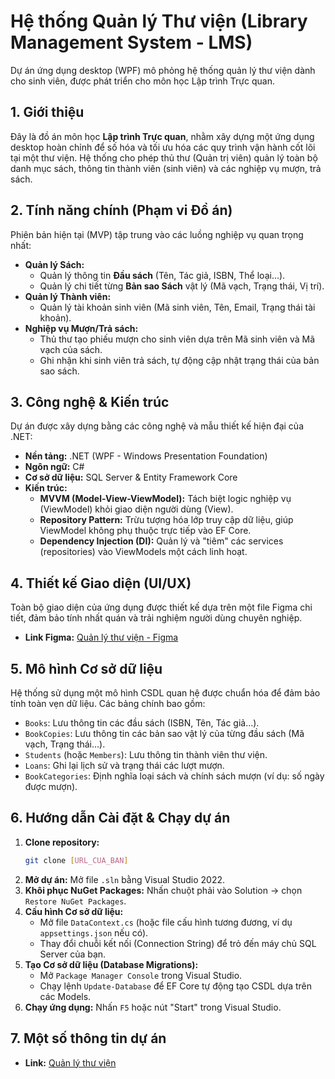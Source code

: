 # Hệ thống Quản lý Thư viện (Library Management System - LMS)

Dự án ứng dụng desktop (WPF) mô phỏng hệ thống quản lý thư viện dành cho sinh viên, được phát triển cho môn học Lập trình Trực quan.

## 1. Giới thiệu

Đây là đồ án môn học **Lập trình Trực quan**, nhằm xây dựng một ứng dụng desktop hoàn chỉnh để số hóa và tối ưu hóa các quy trình vận hành cốt lõi tại một thư viện. Hệ thống cho phép thủ thư (Quản trị viên) quản lý toàn bộ danh mục sách, thông tin thành viên (sinh viên) và các nghiệp vụ mượn, trả sách.

## 2. Tính năng chính (Phạm vi Đồ án)

Phiên bản hiện tại (MVP) tập trung vào các luồng nghiệp vụ quan trọng nhất:

* **Quản lý Sách:**
    * Quản lý thông tin **Đầu sách** (Tên, Tác giả, ISBN, Thể loại...).
    * Quản lý chi tiết từng **Bản sao Sách** vật lý (Mã vạch, Trạng thái, Vị trí).
* **Quản lý Thành viên:**
    * Quản lý tài khoản sinh viên (Mã sinh viên, Tên, Email, Trạng thái tài khoản).
* **Nghiệp vụ Mượn/Trả sách:**
    * Thủ thư tạo phiếu mượn cho sinh viên dựa trên Mã sinh viên và Mã vạch của sách.
    * Ghi nhận khi sinh viên trả sách, tự động cập nhật trạng thái của bản sao sách.

## 3. Công nghệ & Kiến trúc

Dự án được xây dựng bằng các công nghệ và mẫu thiết kế hiện đại của .NET:

* **Nền tảng:** .NET (WPF - Windows Presentation Foundation)
* **Ngôn ngữ:** C#
* **Cơ sở dữ liệu:** SQL Server & Entity Framework Core
* **Kiến trúc:**
    * **MVVM (Model-View-ViewModel):** Tách biệt logic nghiệp vụ (ViewModel) khỏi giao diện người dùng (View).
    * **Repository Pattern:** Trừu tượng hóa lớp truy cập dữ liệu, giúp ViewModel không phụ thuộc trực tiếp vào EF Core.
    * **Dependency Injection (DI):** Quản lý và "tiêm" các services (repositories) vào ViewModels một cách linh hoạt.

## 4. Thiết kế Giao diện (UI/UX)

Toàn bộ giao diện của ứng dụng được thiết kế dựa trên một file Figma chi tiết, đảm bảo tính nhất quán và trải nghiệm người dùng chuyên nghiệp.

* **Link Figma:** [Quản lý thư viện - Figma](https://www.figma.com/design/8aUGJI97B1YlnRf7OT5kXM/Qu%E1%BA%A3n-l%C3%AD-th%C6%B0-vi%E1%BB%87n?node-id=0-1&p=f&t=wSnHupHh71alJpKX-0)

## 5. Mô hình Cơ sở dữ liệu

Hệ thống sử dụng một mô hình CSDL quan hệ được chuẩn hóa để đảm bảo tính toàn vẹn dữ liệu. Các bảng chính bao gồm:

* `Books`: Lưu thông tin các đầu sách (ISBN, Tên, Tác giả...).
* `BookCopies`: Lưu thông tin các bản sao vật lý của từng đầu sách (Mã vạch, Trạng thái...).
* `Students` (hoặc `Members`): Lưu thông tin thành viên thư viện.
* `Loans`: Ghi lại lịch sử và trạng thái các lượt mượn.
* `BookCategories`: Định nghĩa loại sách và chính sách mượn (ví dụ: số ngày được mượn).

## 6. Hướng dẫn Cài đặt & Chạy dự án

1.  **Clone repository:**
    ```bash
    git clone [URL_CUA_BAN]
    ```
2.  **Mở dự án:**
    Mở file `.sln` bằng Visual Studio 2022.
3.  **Khôi phục NuGet Packages:**
    Nhấn chuột phải vào Solution -> chọn `Restore NuGet Packages`.
4.  **Cấu hình Cơ sở dữ liệu:**
    * Mở file `DataContext.cs` (hoặc file cấu hình tương đương, ví dụ `appsettings.json` nếu có).
    * Thay đổi chuỗi kết nối (Connection String) để trỏ đến máy chủ SQL Server của bạn.
5.  **Tạo Cơ sở dữ liệu (Database Migrations):**
    * Mở `Package Manager Console` trong Visual Studio.
    * Chạy lệnh `Update-Database` để EF Core tự động tạo CSDL dựa trên các Models.
6.  **Chạy ứng dụng:**
    Nhấn `F5` hoặc nút "Start" trong Visual Studio. 

## 7. Một số thông tin dự án
* **Link:** [Quản lý thư viện](https://www.figma.com/design/8aUGJI97B1YlnRf7OT5kXM/Qu%E1%BA%A3n-l%C3%AD-th%C6%B0-vi%E1%BB%87n?node-id=0-1&p=f&t=wSnHupHh71alJpKX-0)
